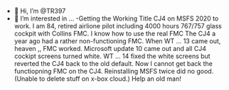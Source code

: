 - 👋 Hi, I’m @TR397
- 👀 I’m interested in ...
-Getting the Working Title CJ4 on MSFS 2020 to work.
I am 84, retired airlione pilot including 4000 hours 767/757 glass cockpit with Collins FMC.
I know how to use the real FMC
The CJ4 a year ago had a rather non-functioning FMC.
When WT ... 13 came out, heaven ,, FMC worked. 
Microsoft update 10 came out and all CJ4 cockipt screens turned white.
WT ... 14 fixed the white screens but reverted the CJ4 back to the old default.
Now I cannot get back the functiopning FMC on the CJ4.
Reinstalling MSFS twice did no good. (Unable to delete stuff on x-box cloud.)
Help an old man!
